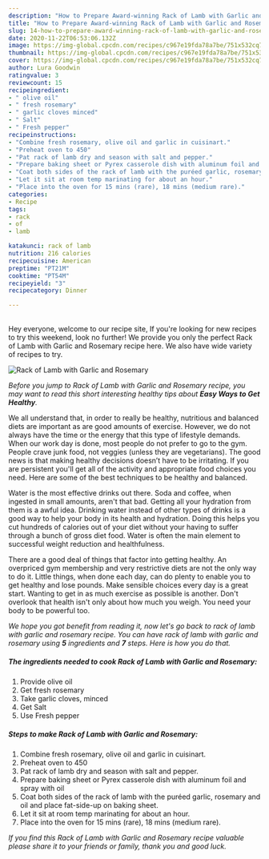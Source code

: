 ```yaml
---
description: "How to Prepare Award-winning Rack of Lamb with Garlic and Rosemary"
title: "How to Prepare Award-winning Rack of Lamb with Garlic and Rosemary"
slug: 14-how-to-prepare-award-winning-rack-of-lamb-with-garlic-and-rosemary
date: 2020-11-22T06:53:06.132Z
image: https://img-global.cpcdn.com/recipes/c967e19fda78a7be/751x532cq70/rack-of-lamb-with-garlic-and-rosemary-recipe-main-photo.jpg
thumbnail: https://img-global.cpcdn.com/recipes/c967e19fda78a7be/751x532cq70/rack-of-lamb-with-garlic-and-rosemary-recipe-main-photo.jpg
cover: https://img-global.cpcdn.com/recipes/c967e19fda78a7be/751x532cq70/rack-of-lamb-with-garlic-and-rosemary-recipe-main-photo.jpg
author: Lura Goodwin
ratingvalue: 3
reviewcount: 15
recipeingredient:
- " olive oil"
- " fresh rosemary"
- " garlic cloves minced"
- " Salt"
- " Fresh pepper"
recipeinstructions:
- "Combine fresh rosemary, olive oil and garlic in cuisinart."
- "Preheat oven to 450"
- "Pat rack of lamb dry and season with salt and pepper."
- "Prepare baking sheet or Pyrex casserole dish with aluminum foil and spray with oil"
- "Coat both sides of the rack of lamb with the puréed garlic, rosemary and oil and place fat-side-up on baking sheet."
- "Let it sit at room temp marinating for about an hour."
- "Place into the oven for 15 mins (rare), 18 mins (medium rare)."
categories:
- Recipe
tags:
- rack
- of
- lamb

katakunci: rack of lamb 
nutrition: 216 calories
recipecuisine: American
preptime: "PT21M"
cooktime: "PT54M"
recipeyield: "3"
recipecategory: Dinner

---
```

<br>
Hey everyone, welcome to our recipe site, If you're looking for new recipes to try this weekend, look no further! We provide you only the perfect Rack of Lamb with Garlic and Rosemary recipe here. We also have wide variety of recipes to try.
<br>


![Rack of Lamb with Garlic and Rosemary](https://img-global.cpcdn.com/recipes/c967e19fda78a7be/751x532cq70/rack-of-lamb-with-garlic-and-rosemary-recipe-main-photo.jpg)

<i>Before you jump to Rack of Lamb with Garlic and Rosemary recipe, you may want to read this short interesting healthy tips about <strong>Easy Ways to Get Healthy</strong>.</i>

We all understand that, in order to really be healthy, nutritious and balanced diets are important as are good amounts of exercise. However, we do not always have the time or the energy that this type of lifestyle demands. When our work day is done, most people do not prefer to go to the gym. People crave junk food, not veggies (unless they are vegetarians). The good news is that making healthy decisions doesn’t have to be irritating. If you are persistent you'll get all of the activity and appropriate food choices you need. Here are some of the best techniques to be healthy and balanced.

Water is the most effective drinks out there. Soda and coffee, when ingested in small amounts, aren't that bad. Getting all your hydration from them is a awful idea. Drinking water instead of other types of drinks is a good way to help your body in its health and hydration. Doing this helps you cut hundreds of calories out of your diet without your having to suffer through a bunch of gross diet food. Water is often the main element to successful weight reduction and healthfulness.

There are a good deal of things that factor into getting healthy. An overpriced gym membership and very restrictive diets are not the only way to do it. Little things, when done each day, can do plenty to enable you to get healthy and lose pounds. Make sensible choices every day is a great start. Wanting to get in as much exercise as possible is another. Don't overlook that health isn't only about how much you weigh. You need your body to be powerful too. 


<i>We hope you got benefit from reading it, now let's go back to rack of lamb with garlic and rosemary recipe. You can have rack of lamb with garlic and rosemary using <strong>5</strong> ingredients and <strong>7</strong> steps. Here is how you do that.
</i>

##### The ingredients needed to cook Rack of Lamb with Garlic and Rosemary:

1. Provide  olive oil
1. Get  fresh rosemary
1. Take  garlic cloves, minced
1. Get  Salt
1. Use  Fresh pepper


##### Steps to make Rack of Lamb with Garlic and Rosemary:

1. Combine fresh rosemary, olive oil and garlic in cuisinart.
1. Preheat oven to 450
1. Pat rack of lamb dry and season with salt and pepper.
1. Prepare baking sheet or Pyrex casserole dish with aluminum foil and spray with oil
1. Coat both sides of the rack of lamb with the puréed garlic, rosemary and oil and place fat-side-up on baking sheet.
1. Let it sit at room temp marinating for about an hour.
1. Place into the oven for 15 mins (rare), 18 mins (medium rare).


<i>If you find this Rack of Lamb with Garlic and Rosemary recipe valuable please share it to your friends or family, thank you and good luck.</i>
